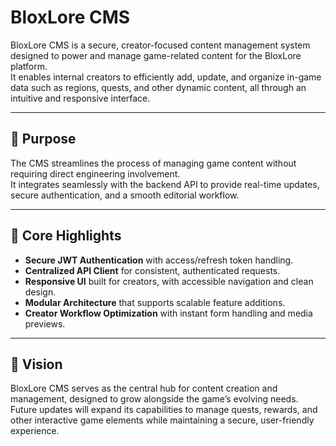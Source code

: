 # BloxLore CMS

BloxLore CMS is a secure, creator-focused content management system designed to power and manage game-related content for the BloxLore platform.  
It enables internal creators to efficiently add, update, and organize in-game data such as regions, quests, and other dynamic content, all through an intuitive and responsive interface.

---

## 🎯 Purpose
The CMS streamlines the process of managing game content without requiring direct engineering involvement.  
It integrates seamlessly with the backend API to provide real-time updates, secure authentication, and a smooth editorial workflow.

---

## 🔑 Core Highlights
- **Secure JWT Authentication** with access/refresh token handling.
- **Centralized API Client** for consistent, authenticated requests.
- **Responsive UI** built for creators, with accessible navigation and clean design.
- **Modular Architecture** that supports scalable feature additions.
- **Creator Workflow Optimization** with instant form handling and media previews.

---

## 🌱 Vision
BloxLore CMS serves as the central hub for content creation and management, designed to grow alongside the game’s evolving needs.  
Future updates will expand its capabilities to manage quests, rewards, and other interactive game elements while maintaining a secure, user-friendly experience.
